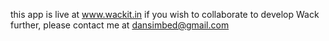 this app is live at www.wackit.in
if you wish to collaborate to develop Wack further, please contact me at dansimbed@gmail.com
